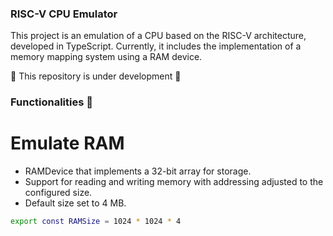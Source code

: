 ### RISC-V CPU Emulator

This project is an emulation of a CPU based on the RISC-V architecture, developed in TypeScript. Currently, it includes the implementation of a memory mapping system using a RAM device.

🚧 This repository is under development 🚧

### Functionalities 🔧

# Emulate RAM
- RAMDevice that implements a 32-bit array for storage.
- Support for reading and writing memory with addressing adjusted to the configured size.
- Default size set to 4 MB.
```bash
export const RAMSize = 1024 * 1024 * 4
```
 
